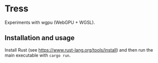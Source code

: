 # Tress

Experiments with wgpu (WebGPU + WGSL).

## Installation and usage

Install Rust (see https://www.rust-lang.org/tools/install) and then run the main executable with `cargo run`.
